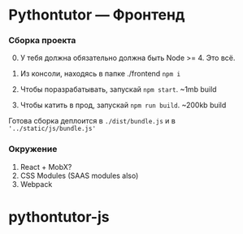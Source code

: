 # Pythontutor — Фронтенд

### Сборка проекта
0. У тебя должна обязательно должна быть Node >= 4. Это всё.
1. Из консоли, находясь в папке ./frontend
`npm i`

2. Чтобы поразрабатывать, запускай `npm start`. ~1mb build
3. Чтобы катить в прод, запускай `npm run build`. ~200kb build

Готова сборка деплоится в  `./dist/bundle.js` и в `'../static/js/bundle.js'`


### Окружение
1. React + MobX?
2. CSS Modules (SAAS modules also)
3. Webpack
# pythontutor-js
